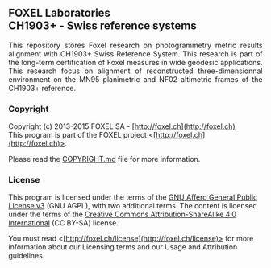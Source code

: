 
## FOXEL Laboratories<br />CH1903+ - Swiss reference systems

<p align="justify">
This repository stores Foxel research on photogrammetry metric results alignment with CH1903+ Swiss Reference System. This research is part of the long-term certification of Foxel measures in wide geodesic applications. This research focus on alignment of reconstructed three-dimensionnal environment on the MN95 planimetric and NF02 altimetric frames of the CH1903+ reference.
</p>


### Copyright

Copyright (c) 2013-2015 FOXEL SA - [http://foxel.ch](http://foxel.ch)<br />
This program is part of the FOXEL project <[http://foxel.ch](http://foxel.ch)>.

Please read the [COPYRIGHT.md](COPYRIGHT.md) file for more information.


### License

This program is licensed under the terms of the
[GNU Affero General Public License v3](http://www.gnu.org/licenses/agpl.html)
(GNU AGPL), with two additional terms. The content is licensed under the terms
of the
[Creative Commons Attribution-ShareAlike 4.0 International](http://creativecommons.org/licenses/by-sa/4.0/)
(CC BY-SA) license.

You must read <[http://foxel.ch/license](http://foxel.ch/license)> for more
information about our Licensing terms and our Usage and Attribution guidelines.

